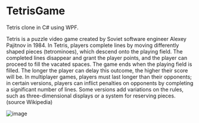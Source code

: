 # TetrisGame

Tetris clone in C# using WPF.

Tetris is a puzzle video game created by Soviet software engineer Alexey Pajitnov in 1984. In Tetris, players complete lines by moving differently shaped pieces (tetrominoes), which descend onto the playing field. The completed lines disappear and grant the player points, and the player can proceed to fill the vacated spaces. The game ends when the playing field is filled. The longer the player can delay this outcome, the higher their score will be. In multiplayer games, players must last longer than their opponents; in certain versions, players can inflict penalties on opponents by completing a significant number of lines. Some versions add variations on the rules, such as three-dimensional displays or a system for reserving pieces. (source Wikipedia)

![image](https://user-images.githubusercontent.com/103057715/173151094-695b7e05-a6d0-4f45-8cdd-f648b9fffd05.png)
